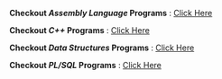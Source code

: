 **Checkout _Assembly Language_ Programs** : [Click Here](https://github.com/wasitshafi/KU-BCA/tree/master/II-year/Assembly%20%20Language)

**Checkout _C++_ Programs** : [Click Here](https://github.com/wasitshafi/KU-BCA/tree/master/II-year/C%2B%2B)

**Checkout _Data Structures_ Programs** : [Click Here](https://github.com/wasitshafi/KU-BCA/tree/master/II-year/Data%20Structures%20in%20C%2B%2B)

**Checkout _PL/SQL_ Programs** : [Click Here](https://github.com/wasitshafi/KU-BCA/tree/master/II-year/SQL%20%26%20PL%20SQL)

